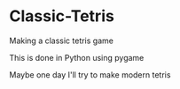 # Classic-Tetris
Making a classic tetris game 

This is done in Python using pygame

Maybe one day I'll try to make modern tetris
